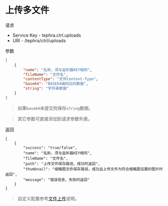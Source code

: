 # 上传多文件

请求
- Service Key - tephra.ctrl.uploads
- URI - /tephra/ctrl/uploads

参数
```json
[
    {
        "name": "名称，须与监听器KEY相同",
        "fileName": "文件名",
        "contentType": "文件Content-Type",
        "base64": "BASE64编码后的数据",
        "string": "字符串数据"
    }
]
```

> 如果`base64`未提交则保存`string`数据。

> 其它参数可直接添加到请求参数列表。

返回
```
[
    {
        "success": "true/false",
        "name": "名称，须与监听器KEY相同",
        "fileName": "文件名",
        "path": "上传文件保存路径，成功时返回",
        "thumbnail": "缩略图文件保存路径，成功且上传文件为符合缩略图设置的图片时返回",
        "message": "错误信息，失败时返回"
    }
]
```

> 自定义配置参考[文件上传](upload.md)说明。
